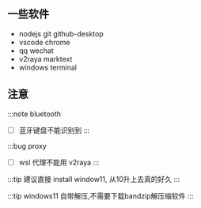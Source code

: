## 一些软件

* nodejs  git github-desktop
* vscode chrome
* qq wechat 
* v2raya marktext  
* windows terminal

## 注意

:::note bluetooth
- [ ] 蓝牙键盘不能识别到
:::

:::bug proxy
- [ ] wsl 代理不能用 v2raya
:::

:::tip
建议直接 install window11, 从10升上去真的好久
:::

:::tip
windows11 自带解压,不需要下载bandzip解压缩软件
:::
